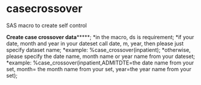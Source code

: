 # casecrossover
SAS macro to create self control

******************Create case crossover data***********************;
*in the macro, ds is requirement;
*if your date, month and year in your dateset call date, m, year, then please just specify dataset name;
*example: %case_crossover(inpatient);
*otherwise, please specify the date name, month name or year name from your dateset;
*example: %case_crossover(inpatient,ADMITDTE=the date name from your set, month= the month name from your set, year=the year name from your set);
